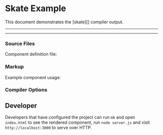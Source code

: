 # Skate Example

This document demonstrates the [skate][] compiler output.

***
<!-- @toc -->
***

### Source Files

Component definition file:

<? @source {html} components.html ?>

### Markup

Example component usage:

<? @source {html} index.html ?>

### Compiler Options

<? @source {javascript} options.js ?>

<? @exec mkdir -p build && node example.js ?>

## Developer

Developers that have configured the project can run `mk` and open `index.html` to see the rendered component, run `node server.js` and visit `http://localhost:3000` to serve over HTTP.

<? @include ../../doc/readme/links.md ?>

